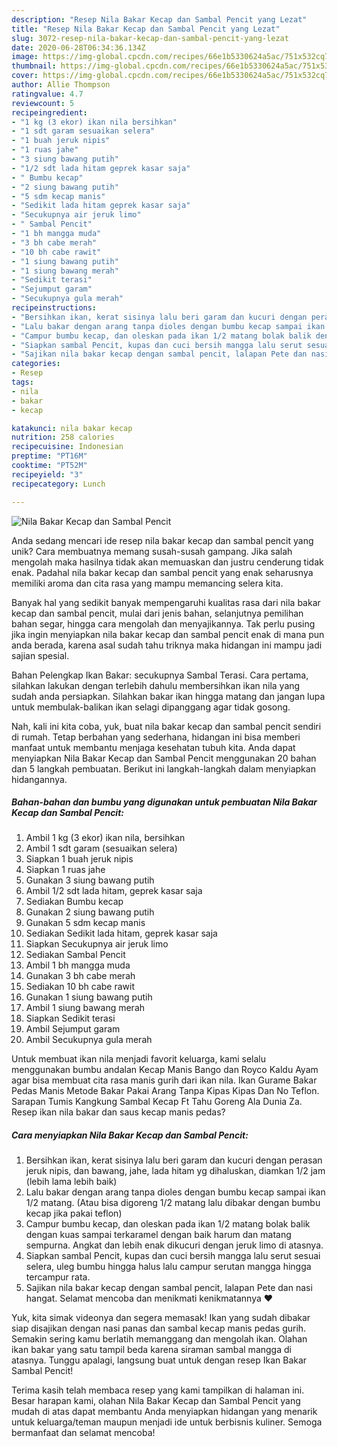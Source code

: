 ```yaml
---
description: "Resep Nila Bakar Kecap dan Sambal Pencit yang Lezat"
title: "Resep Nila Bakar Kecap dan Sambal Pencit yang Lezat"
slug: 3072-resep-nila-bakar-kecap-dan-sambal-pencit-yang-lezat
date: 2020-06-28T06:34:36.134Z
image: https://img-global.cpcdn.com/recipes/66e1b5330624a5ac/751x532cq70/nila-bakar-kecap-dan-sambal-pencit-foto-resep-utama.jpg
thumbnail: https://img-global.cpcdn.com/recipes/66e1b5330624a5ac/751x532cq70/nila-bakar-kecap-dan-sambal-pencit-foto-resep-utama.jpg
cover: https://img-global.cpcdn.com/recipes/66e1b5330624a5ac/751x532cq70/nila-bakar-kecap-dan-sambal-pencit-foto-resep-utama.jpg
author: Allie Thompson
ratingvalue: 4.7
reviewcount: 5
recipeingredient:
- "1 kg (3 ekor) ikan nila bersihkan"
- "1 sdt garam sesuaikan selera"
- "1 buah jeruk nipis"
- "1 ruas jahe"
- "3 siung bawang putih"
- "1/2 sdt lada hitam geprek kasar saja"
- " Bumbu kecap"
- "2 siung bawang putih"
- "5 sdm kecap manis"
- "Sedikit lada hitam geprek kasar saja"
- "Secukupnya air jeruk limo"
- " Sambal Pencit"
- "1 bh mangga muda"
- "3 bh cabe merah"
- "10 bh cabe rawit"
- "1 siung bawang putih"
- "1 siung bawang merah"
- "Sedikit terasi"
- "Sejumput garam"
- "Secukupnya gula merah"
recipeinstructions:
- "Bersihkan ikan, kerat sisinya lalu beri garam dan kucuri dengan perasan jeruk nipis, dan bawang, jahe, lada hitam yg dihaluskan, diamkan 1/2 jam (lebih lama lebih baik)"
- "Lalu bakar dengan arang tanpa dioles dengan bumbu kecap sampai ikan 1/2 matang. (Atau bisa digoreng 1/2 matang lalu dibakar dengan bumbu kecap jika pakai teflon)"
- "Campur bumbu kecap, dan oleskan pada ikan 1/2 matang bolak balik dengan kuas sampai terkaramel dengan baik harum dan matang sempurna. Angkat dan lebih enak dikucuri dengan jeruk limo di atasnya."
- "Siapkan sambal Pencit, kupas dan cuci bersih mangga lalu serut sesuai selera, uleg bumbu hingga halus lalu campur serutan mangga hingga tercampur rata."
- "Sajikan nila bakar kecap dengan sambal pencit, lalapan Pete dan nasi hangat. Selamat mencoba dan menikmati kenikmatannya ♥️"
categories:
- Resep
tags:
- nila
- bakar
- kecap

katakunci: nila bakar kecap 
nutrition: 258 calories
recipecuisine: Indonesian
preptime: "PT16M"
cooktime: "PT52M"
recipeyield: "3"
recipecategory: Lunch

---
```



![Nila Bakar Kecap dan Sambal Pencit](https://img-global.cpcdn.com/recipes/66e1b5330624a5ac/751x532cq70/nila-bakar-kecap-dan-sambal-pencit-foto-resep-utama.jpg)

Anda sedang mencari ide resep nila bakar kecap dan sambal pencit yang unik? Cara membuatnya memang susah-susah gampang. Jika salah mengolah maka hasilnya tidak akan memuaskan dan justru cenderung tidak enak. Padahal nila bakar kecap dan sambal pencit yang enak seharusnya memiliki aroma dan cita rasa yang mampu memancing selera kita.

Banyak hal yang sedikit banyak mempengaruhi kualitas rasa dari nila bakar kecap dan sambal pencit, mulai dari jenis bahan, selanjutnya pemilihan bahan segar, hingga cara mengolah dan menyajikannya. Tak perlu pusing jika ingin menyiapkan nila bakar kecap dan sambal pencit enak di mana pun anda berada, karena asal sudah tahu triknya maka hidangan ini mampu jadi sajian spesial.

Bahan Pelengkap Ikan Bakar: secukupnya Sambal Terasi. Cara pertama, silahkan lakukan dengan terlebih dahulu membersihkan ikan nila yang sudah anda persiapkan. Silahkan bakar ikan hingga matang dan jangan lupa untuk membulak-balikan ikan selagi dipanggang agar tidak gosong.


Nah, kali ini kita coba, yuk, buat nila bakar kecap dan sambal pencit sendiri di rumah. Tetap berbahan yang sederhana, hidangan ini bisa memberi manfaat untuk membantu menjaga kesehatan tubuh kita. Anda dapat menyiapkan Nila Bakar Kecap dan Sambal Pencit menggunakan 20 bahan dan 5 langkah pembuatan. Berikut ini langkah-langkah dalam menyiapkan hidangannya.

<!--inarticleads1-->

##### Bahan-bahan dan bumbu yang digunakan untuk pembuatan Nila Bakar Kecap dan Sambal Pencit:

1. Ambil 1 kg (3 ekor) ikan nila, bersihkan
1. Ambil 1 sdt garam (sesuaikan selera)
1. Siapkan 1 buah jeruk nipis
1. Siapkan 1 ruas jahe
1. Gunakan 3 siung bawang putih
1. Ambil 1/2 sdt lada hitam, geprek kasar saja
1. Sediakan  Bumbu kecap
1. Gunakan 2 siung bawang putih
1. Gunakan 5 sdm kecap manis
1. Sediakan Sedikit lada hitam, geprek kasar saja
1. Siapkan Secukupnya air jeruk limo
1. Sediakan  Sambal Pencit
1. Ambil 1 bh mangga muda
1. Gunakan 3 bh cabe merah
1. Sediakan 10 bh cabe rawit
1. Gunakan 1 siung bawang putih
1. Ambil 1 siung bawang merah
1. Siapkan Sedikit terasi
1. Ambil Sejumput garam
1. Ambil Secukupnya gula merah


Untuk membuat ikan nila menjadi favorit keluarga, kami selalu menggunakan bumbu andalan Kecap Manis Bango dan Royco Kaldu Ayam agar bisa membuat cita rasa manis gurih dari ikan nila. Ikan Gurame Bakar Pedas Manis Metode Bakar Pakai Arang Tanpa Kipas Kipas Dan No Teflon. Sarapan Tumis Kangkung Sambal Kecap Ft Tahu Goreng Ala Dunia Za. Resep ikan nila bakar dan saus kecap manis pedas? 

<!--inarticleads2-->

##### Cara menyiapkan Nila Bakar Kecap dan Sambal Pencit:

1. Bersihkan ikan, kerat sisinya lalu beri garam dan kucuri dengan perasan jeruk nipis, dan bawang, jahe, lada hitam yg dihaluskan, diamkan 1/2 jam (lebih lama lebih baik)
1. Lalu bakar dengan arang tanpa dioles dengan bumbu kecap sampai ikan 1/2 matang. (Atau bisa digoreng 1/2 matang lalu dibakar dengan bumbu kecap jika pakai teflon)
1. Campur bumbu kecap, dan oleskan pada ikan 1/2 matang bolak balik dengan kuas sampai terkaramel dengan baik harum dan matang sempurna. Angkat dan lebih enak dikucuri dengan jeruk limo di atasnya.
1. Siapkan sambal Pencit, kupas dan cuci bersih mangga lalu serut sesuai selera, uleg bumbu hingga halus lalu campur serutan mangga hingga tercampur rata.
1. Sajikan nila bakar kecap dengan sambal pencit, lalapan Pete dan nasi hangat. Selamat mencoba dan menikmati kenikmatannya ♥️


Yuk, kita simak videonya dan segera memasak! Ikan yang sudah dibakar siap disajikan dengan nasi panas dan sambal kecap manis pedas gurih. Semakin sering kamu berlatih memanggang dan mengolah ikan. Olahan ikan bakar yang satu tampil beda karena siraman sambal mangga di atasnya. Tunggu apalagi, langsung buat untuk dengan resep Ikan Bakar Sambal Pencit! 

Terima kasih telah membaca resep yang kami tampilkan di halaman ini. Besar harapan kami, olahan Nila Bakar Kecap dan Sambal Pencit yang mudah di atas dapat membantu Anda menyiapkan hidangan yang menarik untuk keluarga/teman maupun menjadi ide untuk berbisnis kuliner. Semoga bermanfaat dan selamat mencoba!
